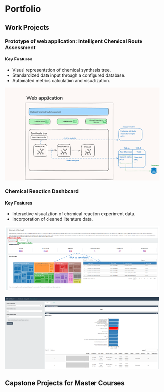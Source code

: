 # Portfolio

## Work Projects
### Prototype of web application: Intelligent Chemical Route Assessment
#### Key Features 
- Visual representation of chemical synthesis tree.
- Standardized data input through a configured database.
- Automated metrics calculation and visualization.

![iropa demo](images/iropa.png)
  
### Chemical Reaction Dashboard
#### Key Features 
- Interactive visualiztion of chemical reaction experiment data.
- Incorporation of cleaned literature data.

![](images/dashboard1.png)

![](images/gcp_dashboard2.png)

## Capstone Projects for Master Courses

